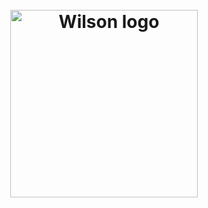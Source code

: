 <h1 align="center">
  <br>
  <a href="https://github.com/codepunkt/wilson"><img src="https://raw.githubusercontent.com/codepunkt/wilson/main/docs/src/assets/wilson-wordmark.svg" alt="Wilson logo" width="300"></a>
  <br>
</h1>
